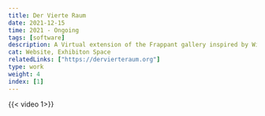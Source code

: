 ```yaml
---
title: Der Vierte Raum
date: 2021-12-15
time: 2021 - Ongoing
tags: [software]
description: A Virtual extension of the Frappant gallery inspired by William Gibson's "Neuromancer" for which I wrote a pseudo-3D engine in openGL
cat: Website, Exhibiton Space
relatedLinks: ["https://dervierteraum.org"]
type: work
weight: 4
index: [1]
---
```

{{< video 1>}}
